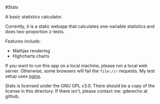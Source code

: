 #Stats

A basic statistics calculator.

Currently, it is a static webapp that calculates one-variable statistics and does two-proportion z-tests.

Features include:
 * Mathjax rendering
 * Highcharts charts

If you want to run this app on a local machine, please run a
local web server. Otherwise, some browsers will fail the 
`file:///` requests. My test setup uses [nginx](http://nginx.org/).

Stats is licensed under the GNU GPL v3.0. There should be a copy
of the license in this directory. If there isn't, please contact
me: gderecho at github.

